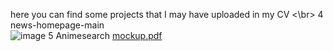 here you can find some projects that I may have uploaded in my CV 
<\br> 4 news-homepage-main  
![image](https://github.com/EddyPinarello/EddyP-portfolio/assets/149050257/72a7308d-bca3-4105-b7c6-9926ba05e231)
5 Animesearch
[mockup.pdf](https://github.com/EddyPinarello/EddyP-portfolio/files/13692533/mockup.pdf)
